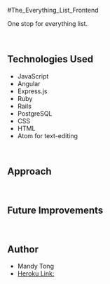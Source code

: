 #The_Everything_List_Frontend
<br>

One stop for everything list.

<br>

## Technologies Used

- JavaScript
- Angular
- Express.js
- Ruby
- Rails
- PostgreSQL
- CSS
- HTML
- Atom for text-editing

<br>

## Approach



<br>

## Future Improvements



<br>

## Author

- Mandy Tong
- [Heroku Link:](https://everything-list.herokuapp.com/)

<br>
